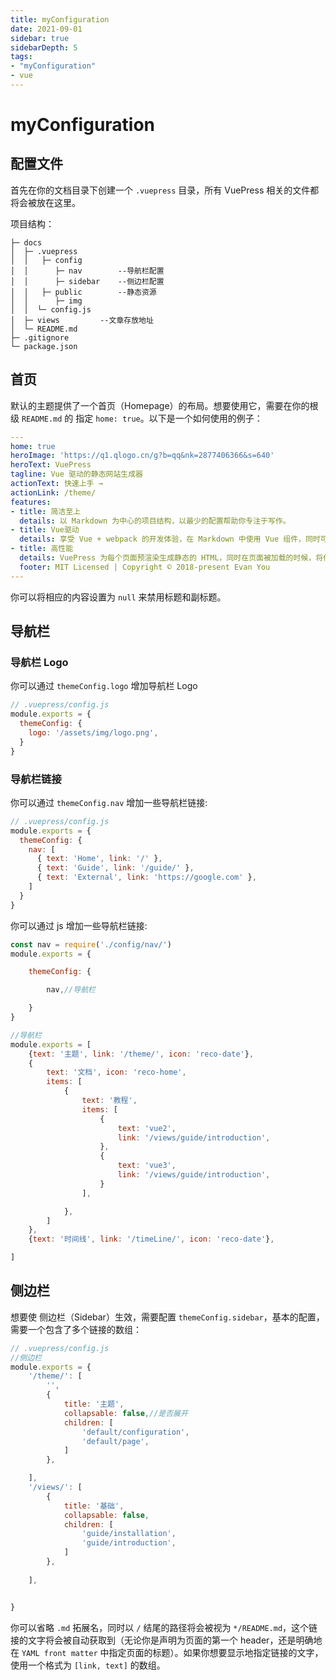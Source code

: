 ```yaml
---
title: myConfiguration
date: 2021-09-01
sidebar: true
sidebarDepth: 5
tags:
- "myConfiguration"
- vue
---
```

# myConfiguration

## 配置文件
首先在你的文档目录下创建一个 `.vuepress` 目录，所有 VuePress 相关的文件都将会被放在这里。

项目结构：

```
├─ docs
│  ├─ .vuepress
│  │   ├─ config  
│  │      ├─ nav        --导航栏配置
│  │      ├─ sidebar    --侧边栏配置
│  │   ├─ public        --静态资源
│  │      ├─ img
│  │  └─ config.js
│  ├─ views         --文章存放地址
│  └─ README.md
├─ .gitignore
└─ package.json
```
## 首页

默认的主题提供了一个首页（Homepage）的布局。想要使用它，需要在你的根级 `README.md` 的  指定 `home: true`。以下是一个如何使用的例子：

``` yaml
---
home: true
heroImage: 'https://q1.qlogo.cn/g?b=qq&nk=2877406366&s=640'
heroText: VuePress
tagline: Vue 驱动的静态网站生成器
actionText: 快速上手 →
actionLink: /theme/
features:
- title: 简洁至上
  details: 以 Markdown 为中心的项目结构，以最少的配置帮助你专注于写作。
- title: Vue驱动
  details: 享受 Vue + webpack 的开发体验，在 Markdown 中使用 Vue 组件，同时可以使用 Vue 来开发自定义主题。
- title: 高性能
  details: VuePress 为每个页面预渲染生成静态的 HTML，同时在页面被加载的时候，将作为 SPA 运行。
  footer: MIT Licensed | Copyright © 2018-present Evan You
---
```
你可以将相应的内容设置为 `null` 来禁用标题和副标题。

## 导航栏

### 导航栏 Logo

你可以通过 `themeConfig.logo` 增加导航栏 Logo 
``` js
// .vuepress/config.js
module.exports = {
  themeConfig: {
    logo: '/assets/img/logo.png',
  }
}
```
### 导航栏链接

你可以通过 `themeConfig.nav` 增加一些导航栏链接:

``` js
// .vuepress/config.js
module.exports = {
  themeConfig: {
    nav: [
      { text: 'Home', link: '/' },
      { text: 'Guide', link: '/guide/' },
      { text: 'External', link: 'https://google.com' },
    ]
  }
}
```
你可以通过 js 增加一些导航栏链接:
```js
const nav = require('./config/nav/')
module.exports = {

    themeConfig: {

        nav,//导航栏

    }
}
```
```js
//导航栏
module.exports = [
    {text: '主题', link: '/theme/', icon: 'reco-date'},
    {
        text: '文档', icon: 'reco-home',
        items: [
            {
                text: '教程',
                items: [
                    {
                        text: 'vue2',
                        link: '/views/guide/introduction',
                    },
                    {
                        text: 'vue3',
                        link: '/views/guide/introduction',
                    }
                ],

            },
        ]
    },
    {text: '时间线', link: '/timeLine/', icon: 'reco-date'},

]

```
## 侧边栏

想要使 侧边栏（Sidebar）生效，需要配置 `themeConfig.sidebar`，基本的配置，需要一个包含了多个链接的数组：

``` js
// .vuepress/config.js
//侧边栏
module.exports = {
    '/theme/': [
        '',
        {
            title: '主题',
            collapsable: false,//是否展开
            children: [
                'default/configuration',
                'default/page',
            ]
        },

    ],
    '/views/': [
        {
            title: '基础',
            collapsable: false,
            children: [
                'guide/installation',
                'guide/introduction',
            ]
        },
      
    ],


}

```
你可以省略 `.md` 拓展名，同时以 `/` 结尾的路径将会被视为 `*/README.md`，这个链接的文字将会被自动获取到（无论你是声明为页面的第一个 header，还是明确地在 `YAML front matter` 中指定页面的标题）。如果你想要显示地指定链接的文字，使用一个格式为 `[link, text]` 的数组。